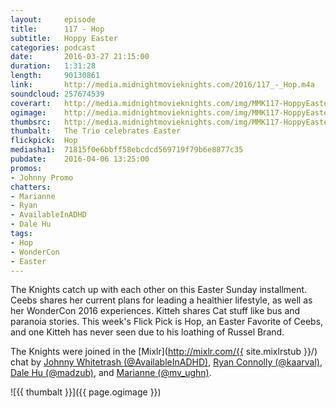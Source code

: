 ```yaml
---
layout:     episode
title:      117 - Hop
subtitle:   Hoppy Easter
categories: podcast
date:       2016-03-27 21:15:00
duration:   1:31:28
length:     90130861
link:       http://media.midnightmovieknights.com/2016/117_-_Hop.m4a
soundcloud: 257674539
coverart:   http://media.midnightmovieknights.com/img/MMK117-HoppyEaster-1400x1400.png
ogimage:    http://media.midnightmovieknights.com/img/MMK117-HoppyEaster-750x750.png
thumbsrc:   http://media.midnightmovieknights.com/img/MMK117-HoppyEaster-200x200.png
thumbalt:   The Trio celebrates Easter
flickpick:  Hop
mediasha1:  71815f0e6bbff58ebcdcd569719f79b6e8877c35
pubdate:    2016-04-06 13:25:00
promos:
- Johnny Promo
chatters:
- Marianne
- Ryan
- AvailableInADHD
- Dale Hu
tags:
- Hop
- WonderCon
- Easter
---
```

The Knights catch up with each other on this Easter Sunday installment. Ceebs shares her current plans for leading a healthier lifestyle, as well as her WonderCon 2016 experiences. Kitteh shares Cat stuff like bus and paranoia stories. This week's Flick Pick is Hop, an Easter Favorite of Ceebs, and one Kitteh has never seen due to his loathing of Russel Brand.

The Knights were joined in the [Mixlr](http://mixlr.com/{{ site.mixlrstub }}/) chat by [Johnny Whitetrash (@AvailableInADHD)](https://twitter.com/AvailableInADHD), [Ryan Connolly (@kaarval)](https://twitter.com/kaarval), [Dale Hu (@madzub)](https://twitter.com/madzub), and [Marianne (@mv_ughn)](https://twitter.com/mv_ughn).

![{{ thumbalt }}]({{ page.ogimage }})